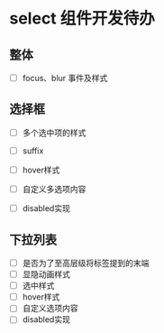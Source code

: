 # select 组件开发待办

## 整体

- [ ] focus、blur 事件及样式

## 选择框

- [ ] 多个选中项的样式
- [ ] suffix
- [ ] hover样式
- [ ] 自定义多选项内容
- [ ] disabled实现


## 下拉列表

- [ ] 是否为了至高层级将标签提到<body>的末端
- [ ] 显隐动画样式
- [ ] 选中样式
- [ ] hover样式
- [ ] 自定义选项内容
- [ ] disabled实现
